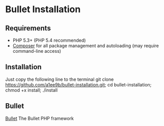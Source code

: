 Bullet Installation
======

Requirements
------------

 * PHP 5.3+ (PHP 5.4 recommended)
 * [Composer](http://getcomposer.org) for all package management and
   autoloading (may require command-line access)

Installation
------------
Just copy the following line to the terminal
    git clone https://github.com/a1ee9b/bullet-installation.git; cd bullet-installation; chmod +x install; ./install

Bullet
------------
[Bullet](http://bulletphp.com/) The Bullet PHP framework